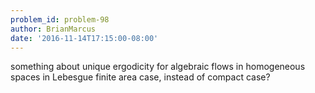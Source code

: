 ```yaml
---
problem_id: problem-98
author: BrianMarcus
date: '2016-11-14T17:15:00-08:00'
---
```

something about unique ergodicity for algebraic flows in homogeneous spaces in
Lebesgue finite area case, instead of compact case?

